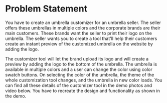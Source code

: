 # Problem Statement



You have to create an umbrella customizer for an umbrella seller. The seller offers these umbrellas in multiple colors and the corporate brands are their main customers. These brands want the seller to print their logo on the umbrella. The seller wants you to create a tool that'll help their customers create an instant preview of the customized umbrella on the website by adding the logo.

The customizer tool will let the brand upload its logo and will create a preview by adding the logo to the bottom of the umbrella. The umbrella is available in multiple colors and a user can change the color using color swatch buttons. On selecting the color of the umbrella, the theme of the whole customization tool changes, and the umbrella in new color loads. You can find all these details of the customizer tool in the demo photos and video below. You have to recreate the design and functionality as shown in the demo.

